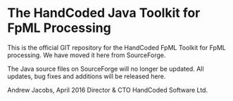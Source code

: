 # The HandCoded Java Toolkit for FpML Processing 

This is the official GIT repository for the HandCoded FpML Toolkit for FpML
processing. We have moved it here from SourceForge.

The Java source files on SourceForge will no longer be updated. All updates, bug
fixes and additions will be released here.

Andrew Jacobs, April 2016
Director & CTO HandCoded Software Ltd.